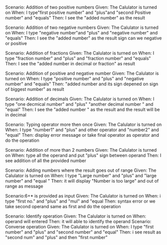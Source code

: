 
Scenario: Addition of two positive numbers
Given: The Calulator is turned on
When: I type"first positive number" and "plus"and "second Positive number" and "equals"
Then: I see the "added number" as the result

Scenario: Addition of two negative numbers
Given: The Calulator is turned on
When:  I type "negative number"and "plus" and "negative number" and "equals"
Then: I see the "added number" as the result sign can we negative or positive

Scenario: Addition of fractions
Given: The Calulator is turned on
When:  I type "fraction number" and "plus" and "fraction number" and "equals"
Then: I see the "added number in decimal or fraction" as result

Scenario: Addition of positive and negative number
Given: The Calulator is turned on
When:  I type "positive number" and "plus" and "negative number" and "equals"
Then: "added number and its sign depened on sign of biggest number" as result

Scenario: Addition of decimals
Given: The Calulator is turned on
When: I type "one decmical number" and  "plus" "another decimal number " and "equal"
Then: I see the "added number " as the result and the result will be in decimal

Scenario: Typing operator more then once
Given: The Calulator is turned on
When: I type "number1" and "plus" and other operator and "number2" and "equal"
Then: display error message or take final operator as operator and do the operation

Scenario: Addition of more than 2 numbers
Given: The Calulator is turned on
When: type all the operand and put "plus" sign between operand
Then: I see addition of all  the provided number

Scenario: Adding numbers where the result goes out of range
Given: The Calulator is turned on
When: I type "Large number" and "plus" and "large number" and "equal "
Then: it will display "Number is too large" and out of range as message

Scenario:6+* is provided as input
Given: The Calulator is turned on
When:  i type "first no." and "plus" and  "mul" and "equal
Then: syntax error or we take second operand same as first and do the operation

Scenario: Identify operation
Given: The Calulator is turned on
When: operand will entered
Then: it will able to identify the operand
Scenario: Converse operation
Given: The Calulator is turned on
When: I type "first number" and "plus" and "second number" and "equal"
Then: i see result as "second num" and "plus" and then "first number"
